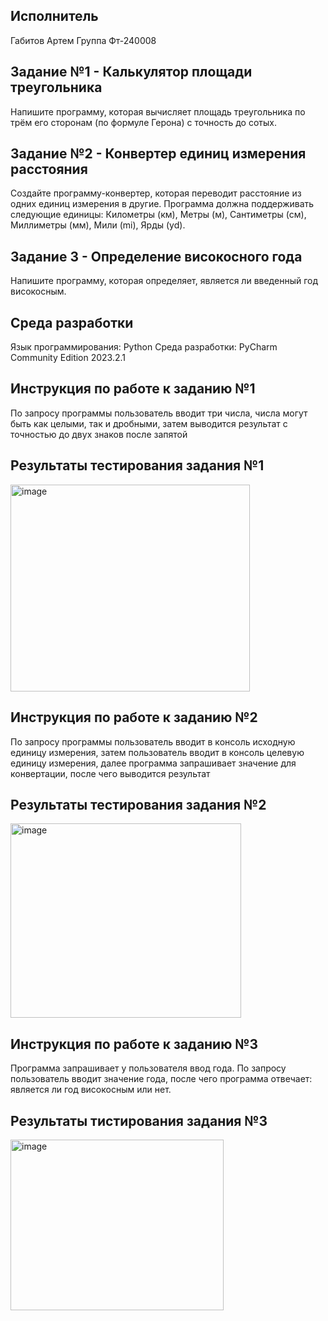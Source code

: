 ## Исполнитель
Габитов Артем
Группа Фт-240008
## Задание №1 - Калькулятор площади треугольника
Напишите программу, которая вычисляет площадь треугольника по трём его
сторонам (по формуле Герона) с точность до сотых.
## Задание №2 - Конвертер единиц измерения расстояния
Создайте программу-конвертер, которая переводит расстояние из одних
единиц измерения в другие. Программа должна поддерживать следующие
единицы: Километры (км), Метры (м), Сантиметры (см), Миллиметры (мм),
Мили (mi), Ярды (yd).
## Задание 3 - Определение високосного года
Напишите программу, которая определяет, является ли введенный год
високосным.
## Среда разработки
Язык программирования: Python
Среда разработки: PyCharm Community Edition 2023.2.1
## Инструкция по работе к заданию №1
По запросу программы пользователь вводит три числа, числа могут быть как целыми, так и дробными, затем выводится результат с точностью до двух знаков после запятой
## Результаты тестирования задания №1
<img width="383" height="331" alt="image" src="https://github.com/user-attachments/assets/28a304e0-385c-4a57-8f07-e88fe54ce84c" />

## Инструкция по работе к заданию №2
По запросу программы пользователь вводит в консоль исходную единицу измерения, затем пользователь вводит в консоль целевую единицу измерения, далее программа запрашивает значение для конвертации, после чего выводится результат
## Результаты тестирования задания №2
<img width="369" height="311" alt="image" src="https://github.com/user-attachments/assets/fa10a2db-0e35-4a6b-a8b9-a0715b83ea45" />

## Инструкция по работе к заданию №3
Программа запрашивает у пользователя ввод года. По запросу пользователь вводит значение года, после чего программа отвечает: является ли год високосным или нет.
## Результаты тистирования задания №3
<img width="341" height="273" alt="image" src="https://github.com/user-attachments/assets/79a1acb1-bd09-444c-be4d-ea68d712232b" />







